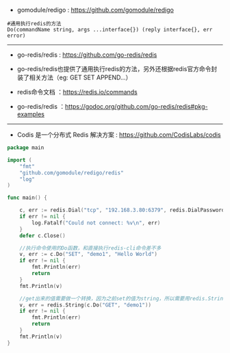 - gomodule/redigo : https://github.com/gomodule/redigo

```
#通用执行redis的方法
Do(commandName string, args ...interface{}) (reply interface{}, err error)
```
---
- go-redis/redis : https://github.com/go-redis/redis

- go-redis/redis也提供了通用执行redis的方法，另外还根据redis官方命令封装了相关方法（eg: GET SET APPEND...）

- redis命令文档 ：https://redis.io/commands
- go-redis/redis ：https://godoc.org/github.com/go-redis/redis#pkg-examples

---
- Codis 是一个分布式 Redis 解决方案 : https://github.com/CodisLabs/codis

```go
package main

import (
	"fmt"
	"github.com/gomodule/redigo/redis"
	"log"
)

func main() {

	c, err := redis.Dial("tcp", "192.168.3.80:6379", redis.DialPassword("123456"))
	if err != nil {
		log.Fatalf("Could not connect: %v\n", err)
	}
	defer c.Close()

	//执行命令使用的Do函数，和直接执行redis-cli命令差不多
	v, err := c.Do("SET", "demo1", "Hello World")
	if err != nil {
		fmt.Println(err)
		return
	}
	fmt.Println(v)

	//get出来的值需要做一个转换，因为之前set的值为string，所以需要用redis.String转换为string，其他类型有相应的转换方法，可参考api文档
	v, err = redis.String(c.Do("GET", "demo1"))
	if err != nil {
		fmt.Println(err)
		return
	}
	fmt.Println(v)
}

```